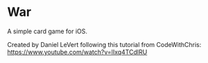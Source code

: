 # War
A simple card game for iOS.

Created by Daniel LeVert following this tutorial from CodeWithChris: https://www.youtube.com/watch?v=lIxq4TCdlRU
